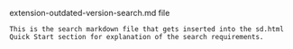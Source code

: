 extension-outdated-version-search.md file

    This is the search markdown file that gets inserted into the sd.html Quick Start section for explanation of the search requirements.
    